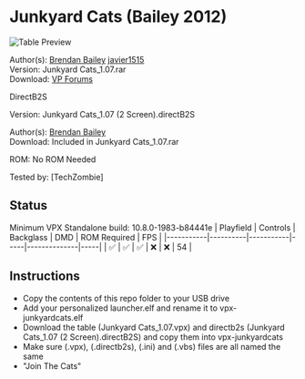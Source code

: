 # Junkyard Cats (Bailey 2012)

![Table Preview](https://vpuniverse.com/screenshots/monthly_2022_05/desktop.png.ee10e4fcf46163c9eb96039060d3563f.png)

Author(s): [Brendan Bailey](http://www.junkyardcats.net/index.php)  [javier1515](https://www.vpforums.org/index.php?showuser=37787)  
Version: Junkyard Cats_1.07.rar  
Download:  [VP Forums](https://www.vpforums.org/index.php?app=downloads&showfile=14106)

DirectB2S

Version: Junkyard Cats_1.07 (2 Screen).directB2S

Author(s): [Brendan Bailey](http://www.junkyardcats.net/index.php)  
Download:  Included in Junkyard Cats_1.07.rar

ROM:
No ROM Needed

Tested by:
[TechZombie]

## Status 

Minimum VPX Standalone build: 10.8.0-1983-b84441e
| Playfield | Controls | Backglass | DMD | ROM Required | FPS | 
|-----------|----------|-----------|-----|--------------|-----|
| :white_check_mark: | :white_check_mark: | :white_check_mark: | :x: | :x: | 54 |

## Instructions

- Copy the contents of this repo folder to your USB drive
- Add your personalized launcher.elf and rename it to vpx-junkyardcats.elf
- Download the table (Junkyard Cats_1.07.vpx) and directb2s (Junkyard Cats_1.07 (2 Screen).directB2S) and copy them into vpx-junkyardcats
- Make sure (.vpx), (.directb2s), (.ini) and (.vbs) files are all named the same
- "Join The Cats"
